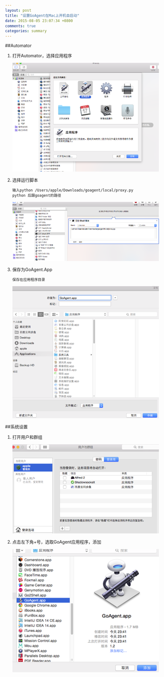 ```yaml
---
layout: post
title: "设置GoAgent在Mac上开机自启动"
date: 2015-08-05 23:07:34 +0800
comments: true
categories: summary
---
```


##Automator
1. 打开Automator，选择应用程序
	
	![](/images/automator_app.png)

2. 选择运行脚本

	```	
	输入python /Users/apple/Downloads/goagent/local/proxy.py
	python 后跟goagent的路径
	```
	
	![](/images/automator_choise_shell.png)
	
3. 保存为GoAgent.App
	
	```
	保存在应用程序目录
	```
	
	![](/images/automator_goagent.png)
	
##系统设置
1. 打开用户和群组
	
	![](/images/add_app_users.png)
	
2. 点击左下角+号，选取GoAgent应用程序，添加
	
	![](/images/add_goagent_in_users.png)
